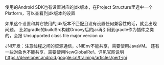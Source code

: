 使用的Android SDK也有设置对应的jdk版本，在Project Structure里选中一个Platform，可以查看到jdk版本的设置

如果这个设置和其它使用的jdk版本不匹配且没有设置任何兼容性的话，就会出现问题。
比如gradle的buildSrc构建Groovy后的jar再引用到gradle作为插件之类的，会报 Unsupported class file major version xx

JNI开发：注意线程之间的资源通信，JNIEnv不能共享，需要使用JavaVM。
还有一些对象也不能共享，需要使用NewGlobalRef。详见官网说明
<https://developer.android.google.cn/training/articles/perf-jni>

